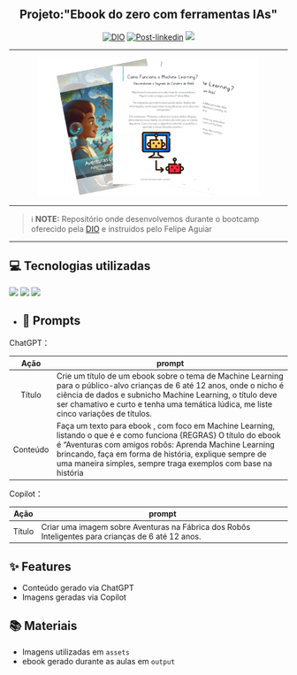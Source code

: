 <h2 align="center"> 
   Projeto:"Ebook do zero com ferramentas IAs"</h2>
   
<p align="center">
<a href="https://dio.com.br"><img src="https://img.shields.io/badge/DIO-Bootcamp-green" alt="DIO"></a>
<a href="https://linkedin.com/in/ana-meliti/"><img src="https://img.shields.io/badge/Project-Prompts-blue" alt="Post-linkedin"></a>
<img src="https://img.shields.io/github/commit-activity/t/Anameliti/create-ebook-prompts/main?color=violet"> 
</p>


-----

<p align="center">
<img 
    src="./assets/images/capa2.PNG"
    width="400"  
/>
</p>

-----

 > ℹ️ **NOTE:** Repositório onde desenvolvemos durante o bootcamp oferecido pela [DIO](www.dio.com.br) e instruidos pelo Felipe Aguiar

------

## 💻 Tecnologias utilizadas

<img src="https://img.shields.io/badge/ChatGPT-74aa9c?style=for-the-badge&logo=openai&logoColor=white alt ='chatgpt"> 
<img src="https://img.shields.io/badge/github%20copilot-000000?style=for-the-badge&logo=githubcopilot&logoColor=white alt ='Copilot"> 
<img src="https://img.shields.io/badge/Microsoft_PowerPoint-B7472A?style=for-the-badge&logo=microsoft-powerpoint&logoColor=white alt ='PowerPoint">
  
- ## 🧠 Prompts
ChatGPT：

|   Ação   | prompt                                                                                                                                                                                                                                                                         |
| :------: | ------------------------------------------------------------------------------------------------------------------------------------------------------------------------------------------------------------------------------------------------------------------------------ |
|  Título  | Crie um título de um ebook sobre o tema de Machine Learning para o público-alvo crianças de 6 até 12 anos, onde o nicho é ciência de dados e subnicho Machine Learning, o título deve ser chamativo e curto e tenha uma temática lúdica, me liste cinco variações de títulos.                                                         |
| Conteúdo | Faça um texto para ebook , com foco em Machine Learning, listando o que é e como funciona {REGRAS} O título do ebook é “Aventuras com amigos robôs: Aprenda Machine Learning brincando, faça em forma de história, explique sempre de uma maneira simples, sempre traga exemplos com base na história |


Copilot：

|  Ação  | prompt                                                                                 |
| :----: | -------------------------------------------------------------------------------------- |
| Título | Criar uma imagem sobre Aventuras na Fábrica dos Robôs Inteligentes para crianças de 6 até 12 anos. |

## ✨ Features

- Conteúdo gerado via ChatGPT
- Imagens geradas via Copilot

## 📚 Materiais

- Imagens utilizadas em `assets`
- ebook gerado durante as aulas em `output`
